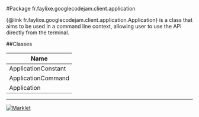 #Package fr.faylixe.googlecodejam.client.application


<p>{@link fr.faylixe.googlecodejam.client.application.Application} is a class
 that aims to be used in a command line context, allowing user to use the
 API directly from the terminal.</p>

##Classes

| Name |
| --- |
| ApplicationConstant |
| ApplicationCommand |
| Application |

---
[![Marklet](https://img.shields.io/badge/Generated%20by-Marklet-green.svg)](https://github.com/Faylixe/marklet)